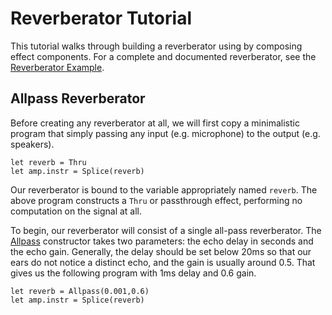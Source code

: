 Reverberator Tutorial
=====================

This tutorial walks through building a reverberator using by composing effect
components. For a complete and documented reverberator, see the [Reverberator
Example](../ex/reverb.ml).

## Allpass Reverberator

Before creating any reverberator at all, we will first copy a minimalistic
program that simply passing any input (e.g. microphone) to the output (e.g.
speakers).

    let reverb = Thru
    let amp.instr = Splice(reverb)

Our reverberator is bound to the variable appropriately named `reverb`. The
above program constructs a `Thru` or passthrough effect, performing no
computation on the signal at all.

To begin, our reverberator will consist of a single all-pass reverberator.
The [Allpass](../core/doc/efx/reverb.md#allpass) constructor takes two
parameters: the echo delay in seconds and the echo gain. Generally, the delay
should be set below 20ms so that our ears do not notice a distinct echo, and
the gain is usually around 0.5. That gives us the following program with 1ms
delay and 0.6 gain.

    let reverb = Allpass(0.001,0.6)
    let amp.instr = Splice(reverb)
